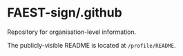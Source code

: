 # FAEST-sign/.github

Repository for organisation-level information.

The publicly-visible README is located at `/profile/README`.

